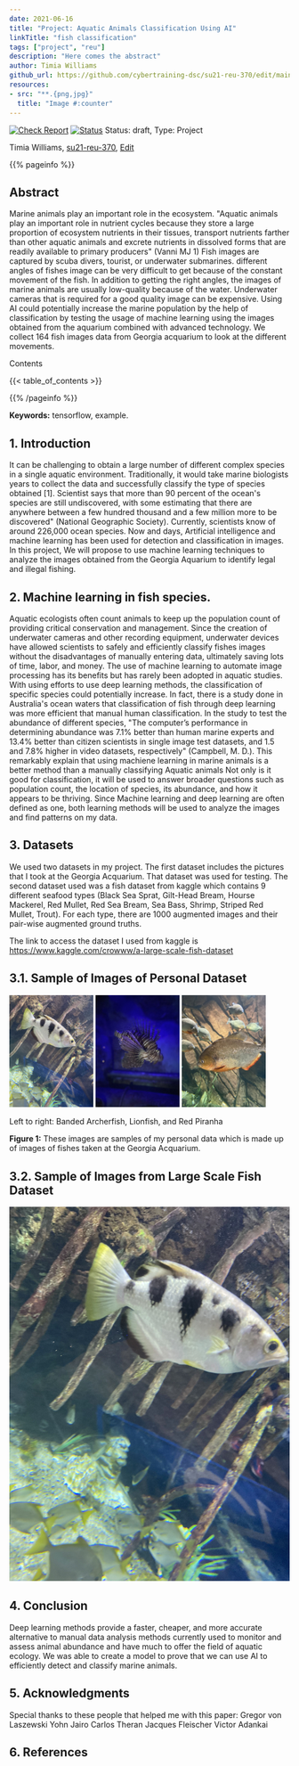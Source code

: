 ```yaml
---
date: 2021-06-16
title: "Project: Aquatic Animals Classification Using AI"
linkTitle: "fish classification"
tags: ["project", "reu"]
description: "Here comes the abstract"
author: Timia Williams
github_url: https://github.com/cybertraining-dsc/su21-reu-370/edit/main/project/index.md
resources:
- src: "**.{png,jpg}"
  title: "Image #:counter"
---
```


[![Check Report](https://github.com/cybertraining-dsc/su21-reu-370/workflows/Check%20Report/badge.svg)](https://github.com/cybertraining-dsc/su21-reu-370/actions)
[![Status](https://github.com/cybertraining-dsc/su21-reu-370/workflows/Status/badge.svg)](https://github.com/cybertraining-dsc/su21-reu-370/actions)
Status: draft, Type: Project


Timia Williams, [su21-reu-370](https://github.com/cybertraining-dsc/su21-reu-370), [Edit](https://github.com/cybertraining-dsc/su21-reu-370/blob/main/project/index.md)

{{% pageinfo %}}

## Abstract

Marine animals play an important role in the ecosystem.  "Aquatic animals play an important role in nutrient cycles because they store a large proportion of ecosystem nutrients in their tissues, transport nutrients farther than other aquatic animals and excrete nutrients in dissolved forms that are readily available to primary producers" (Vanni MJ 1) Fish images are captured by scuba divers, tourist, or underwater submarines. different angles of fishes image can be very difficult to get because of the constant movement of the fish. In addition to getting the right angles, the images of marine animals are usually low-quality because of the water. Underwater cameras that is required for a good quality image can be expensive. Using AI could potentially increase the marine population by the help of classification by testing the usage of machine learning using the images obtained from the aquarium combined with advanced technology. We collect 164 fish images data from Georgia acquarium to look at the different movements. 

Contents

{{< table_of_contents >}}

{{% /pageinfo %}}

**Keywords:** tensorflow, example. 

## 1. Introduction

It can be challenging to obtain a large number of different complex species in a single aquatic environment. Traditionally, it would take marine biologists years to collect the data and successfully classify the type of species obtained [1]. Scientist says that more than 90 percent of the ocean's species are still undiscovered, with some estimating that there are anywhere between a few hundred thousand and a few million more to be discovered" (National Geographic Society). Currently, scientists know of around 226,000 ocean species. Now and days, Artificial intelligence and machine learning has been used for detection and classification in images. In this project, We will propose to use machine learning techniques to analyze the images obtained from the Georgia Aquarium to identify legal and illegal fishing. 


## 2. Machine learning in fish species.

Aquatic ecologists often count animals to keep up the population count of providing critical conservation and management. Since the creation of underwater cameras and other recording equipment, underwater devices have allowed scientists to safely and efficiently classify fishes images without the disadvantages of manually entering data, ultimately saving lots of time, labor, and money. The use of machine learning to automate image processing has its benefits but has rarely been adopted in aquatic studies. With using efforts to use deep learning methods, the classification of specific species could potentially increase. In fact, there is a study done in Australia's ocean waters that classification of fish through deep learning was more efficient that manual human classification. In the study to test the abundance of different species, "The computer’s performance in determining abundance was 7.1% better than human marine experts and 13.4% better than citizen scientists in single image test datasets, and 1.5 and 7.8% higher in video datasets, respectively" (Campbell, M. D.). This remarkably explain that using machiene learning in marine animals is a better method than a manually classifying Aquatic animals Not only is it good for classification, it will be used to answer broader questions such as population count, the location of species, its abundance, and how it appears to be thriving. Since Machine learning and deep learning are often defined as one, both learning methods will be used to analyze the images and find patterns on my data.
 
## 3. Datasets

We used two datasets in my project. The first dataset includes the pictures that I took at the Georgia Acquarium. That dataset was used for testing. The second dataset used was a fish dataset from kaggle which contains 9 different seafood types (Black Sea Sprat, Gilt-Head Bream, Hourse Mackerel, Red Mullet, Red Sea Bream, Sea Bass, Shrimp, Striped Red Mullet, Trout). For each type, there are 1000 augmented images and their pair-wise augmented ground truths.

The link to access the dataset I used from kaggle is <https://www.kaggle.com/crowww/a-large-scale-fish-dataset>


## 3.1. Sample of Images of Personal Dataset

<img src="https://raw.githubusercontent.com/cybertraining-dsc/su21-reu-370/main/project/images/IMG_1566.jpg" width="30%"> <img src="https://raw.githubusercontent.com/cybertraining-dsc/su21-reu-370/main/project/images/IMG_1583.jpg" width="30%"> <img src="https://raw.githubusercontent.com/cybertraining-dsc/su21-reu-370/main/project/images/IMG_1574.jpg" width="30%">

Left to right: Banded Archerfish, Lionfish, and Red Piranha 

**Figure 1:** These images are samples of my personal data which is made up of images of fishes taken at the Georgia Acquarium.

## 3.2. Sample of Images from Large Scale Fish Dataset

![Figure 1](https://raw.githubusercontent.com/cybertraining-dsc/su21-reu-370/main/project/images/IMG_1565.jpg)



## 4. Conclusion

Deep learning methods provide a faster, cheaper, and more accurate alternative to manual data analysis methods currently used to monitor and assess animal abundance and have much to offer the field of aquatic ecology. We was able to create a model to prove that we can use AI to efficiently detect and classify marine animals. 


## 5. Acknowledgments

Special thanks to these people that helped me with this paper:
Gregor von Laszewski 
Yohn Jairo 
Carlos Theran
Jacques Fleischer 
Victor Adankai

## 6. References

[^1]:  McIntyre P.B., Jones L.E., Flecker S.A., Vanni M.J. (2007) "Fish extinction alter nutrient recycling in tropical freshwaters", [Online resource]
       <https://www.pnas.org/content/104/11/4461>

[^2]:  National Geographic Society (2021) "Ocean", [Online resource]
       <https://www.nationalgeographic.org/encyclopedia/ocean/>

[^3]: Gregor von Laszewski, Cloudmesh StopWatch and Benchmark from the Cloudmesh Common Library, [GitHub] 
      <https://github.com/cloudmesh/cloudmesh-common>,      <https://www.frontiersin.org/articles/10.3389/fmars.2020.00429/full>

[^4]:  Ulucan, D. Karakaya, M. Turkan Department of Electrical and Electronics Engineering, Izmir University of Economics, Izmir, Turkey Corresponding author: M. Turkan, [Online Resource]  <https://www.kaggle.com/crowww/a-large-scale-fish-dataset>

[^5]:  Campbell, M. D., Salisbury, J., Caillouet, R., Driggers, W. B., and Kilfoil, J. (2018). Camera field-of-view and fish abundance estimation: A comparison of individual-          based model output and empirical data. J./ Exp. Mar. Biol. Ecol. 501, 46–53. [Online resource]

[^6]: Vanni MJ. Annu Rev Ecol Syst. 2002;33:341–370 [Online Resource] <https://www.ncbi.nlm.nih.gov/pmc/articles/PMC1838623/>

